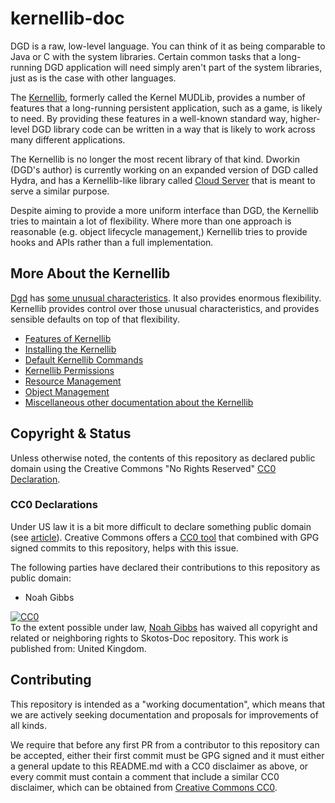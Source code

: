 # kernellib-doc

DGD is a raw, low-level language. You can think of it as being comparable to Java or C with the system libraries. Certain common tasks that a long-running DGD application will need simply aren't part of the system libraries, just as is the case with other languages.

The [Kernellib](https://github.com/ChatTheatre/kernellib), formerly called the Kernel MUDLib, provides a number of features that a long-running persistent application, such as a game, is likely to need. By providing these features in a well-known standard way, higher-level DGD library code can be written in a way that is likely to work across many different applications.

The Kernellib is no longer the most recent library of that kind. Dworkin (DGD's author) is currently working on an expanded version of DGD called Hydra, and has a Kernellib-like library called [Cloud Server](https://github.com/dworkin/cloud-server) that is meant to serve a similar purpose.

Despite aiming to provide a more uniform interface than DGD, the Kernellib tries to maintain a lot of flexibility. Where more than one approach is reasonable (e.g. object lifecycle management,) Kernellib tries to provide hooks and APIs rather than a full implementation.

## More About the Kernellib

[Dgd](https://ChatTheatre.github.io/lpc-doc/) has [some unusual characteristics](https://ChatTheatre.github.io/lpc-doc/dgd/unusual.html). It also provides enormous flexibility. Kernellib provides control over those unusual characteristics, and provides sensible defaults on top of that flexibility.

* [Features of Kernellib](./features.md)
* [Installing the Kernellib](./installing.md)
* [Default Kernellib Commands](./commands.md)
* [Kernellib Permissions](./permissions.md)
* [Resource Management](./resources.md)
* [Object Management](./object_management.md)
* [Miscellaneous other documentation about the Kernellib](./miscellaneous.md)

## Copyright &amp; Status

Unless otherwise noted, the contents of this repository as declared public domain using the Creative Commons "No Rights Reserved" [CC0 Declaration](https://creativecommons.org/share-your-work/public-domain/cc0/).

### CC0 Declarations

Under US law it is a bit more difficult to declare something public domain (see [article](https://www.techdirt.com/articles/20150123/15564629797/why-we-still-cant-really-put-anything-public-domain-why-that-needs-to-change.shtml)). Creative Commons offers a [CC0 tool](https://creativecommons.org/choose/zero/) that combined with GPG signed commits to this repository, helps with this issue.

The following parties have declared their contributions to this repository as public domain:

* Noah Gibbs

<p xmlns:dct="http://purl.org/dc/terms/" xmlns:vcard="http://www.w3.org/2001/vcard-rdf/3.0#">
  <a rel="license"
     href="http://creativecommons.org/publicdomain/zero/1.0/">
    <img src="http://i.creativecommons.org/p/zero/1.0/88x31.png" style="border-style: none;" alt="CC0" />
  </a>
  <br />
  To the extent possible under law,
  <a rel="dct:publisher"
     href="https://codefol.io">
    <span property="dct:title">Noah Gibbs</span></a>
  has waived all copyright and related or neighboring rights to
  <span property="dct:title">Skotos-Doc repository</span>.
This work is published from:
<span property="vcard:Country" datatype="dct:ISO3166"
      content="UK" about="https://github.com/ChatTheatre/eOS-Doc">
  United Kingdom</span>.
</p>

## Contributing

This repository is intended as a "working documentation", which means that we are actively seeking documentation and proposals for improvements of all kinds.

We require that before any first PR from a contributor to this repository can be accepted, either their first commit must be GPG signed and it must either a general update to this README.md with a CC0 disclaimer as above, or every commit must contain a comment that include a similar CC0 disclaimer, which can be obtained from [Creative Commons CC0](https://creativecommons.org/choose/zero/).

